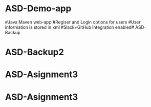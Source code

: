 # ASD-Demo-app
#Java Maven web-app
#Regiser and Login options for users
#User information is stored in xml
#Slack+GitHub Integration enabled# ASD-Backup
# ASD-Backup2
# ASD-Asignment3
# ASD-Asignment3
